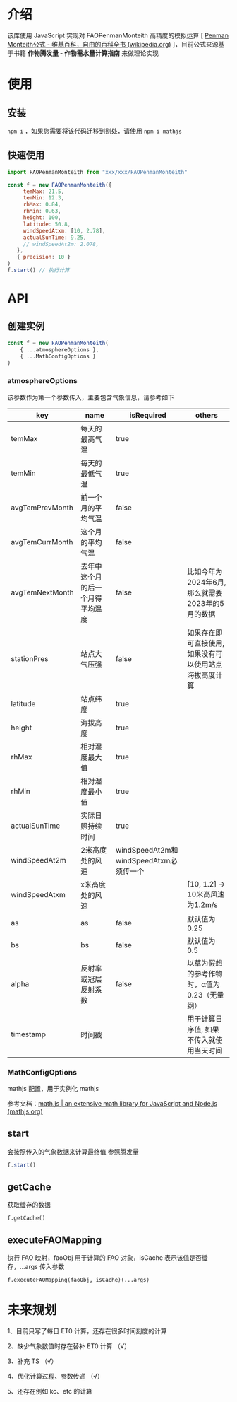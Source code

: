 # 介绍

该库使用 JavaScript 实现对 FAOPenmanMonteith 高精度的模拟运算 [ [Penman Monteith公式 - 维基百科，自由的百科全书 (wikipedia.org)](https://zh.wikipedia.org/wiki/Penman_Monteith公式) ]，目前公式来源基于书籍 **作物腾发量 - 作物需水量计算指南** 来做理论实现



# 使用

## 安装

`npm i` ，如果您需要将该代码迁移到别处，请使用 `npm i mathjs`



## 快速使用

```javascript
import FAOPenmanMonteith from "xxx/xxx/FAOPenmanMonteith"

const f = new FAOPenmanMonteith({
     temMax: 21.5,
     temMin: 12.3,
     rhMax: 0.84,
     rhMin: 0.63,
     height: 100,
     latitude: 50.8,
     windSpeedAtxm: [10, 2.78],
     actualSunTime: 9.25,
     // windSpeedAt2m: 2.078,
   },
   { precision: 10 }
)
f.start() // 执行计算
```



# API

## 创建实例

```javascript
const f = new FAOPenmanMonteith(
	{ ...atmosphereOptions }, 
	{ ...MathConfigOptions }
)
```



### atmosphereOptions

该参数作为第一个参数传入，主要包含气象信息，请参考如下

| key             | name                             | isRequired                             | others                                                 |
| --------------- | -------------------------------- | -------------------------------------- | ------------------------------------------------------ |
| temMax          | 每天的最高气温                   | true                                   |                                                        |
| temMin          | 每天的最低气温                   | true                                   |                                                        |
| avgTemPrevMonth | 前一个月的平均气温               | false                                  |                                                        |
| avgTemCurrMonth | 这个月的平均气温                 | false                                  |                                                        |
| avgTemNextMonth | 去年中这个月的后一个月得平均温度 | false                                  | 比如今年为2024年6月, 那么就需要2023年的5月的数据       |
| stationPres     | 站点大气压强                     | false                                  | 如果存在即可直接使用, 如果没有可以使用站点海拔高度计算 |
| latitude        | 站点纬度                         | true                                   |                                                        |
| height          | 海拔高度                         | true                                   |                                                        |
| rhMax           | 相对湿度最大值                   | true                                   |                                                        |
| rhMin           | 相对湿度最小值                   | true                                   |                                                        |
| actualSunTime   | 实际日照持续时间                 | true                                   |                                                        |
| windSpeedAt2m   | 2米高度处的风速                  | windSpeedAt2m和windSpeedAtxm必须传一个 |                                                        |
| windSpeedAtxm   | x米高度处的风速                  |                                        | [10, 1.2] -> 10米高风速为1.2m/s                        |
| as              | as                               | false                                  | 默认值为0.25                                           |
| bs              | bs                               | false                                  | 默认值为0.5                                            |
| alpha           | 反射率或冠层反射系数             | false                                  | 以草为假想的参考作物时，α值为0.23（无量纲）            |
| timestamp       | 时间戳                           |                                        | 用于计算日序值, 如果不传入就使用当天时间               |



### MathConfigOptions

mathjs 配置，用于实例化 mathjs

参考文档：[math.js | an extensive math library for JavaScript and Node.js (mathjs.org)](https://mathjs.org/docs/core/configuration.html)



## start

会按照传入的气象数据来计算最终值 参照腾发量

```javascript
f.start()
```



## getCache

获取缓存的数据

```
f.getCache()
```



## executeFAOMapping

执行 FAO 映射，faoObj  用于计算的 FAO 对象，isCache 表示该值是否缓存，...args 传入参数

```
f.executeFAOMapping(faoObj, isCache)(...args)
```



# 未来规划

1、目前只写了每日 ET0 计算，还存在很多时间刻度的计算

2、缺少气象数值时存在替补 ET0 计算  （√）

3、补充 TS  （√）

4、优化计算过程、参数传递   （√）

5、还存在例如 kc、etc 的计算
